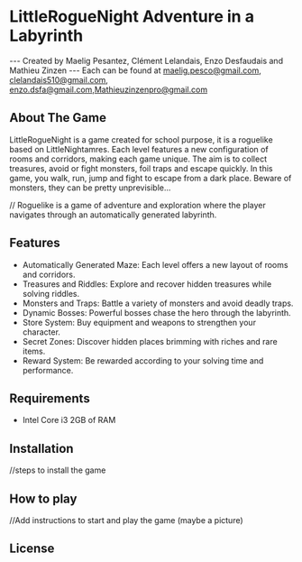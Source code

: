 # LittleRogueNight Adventure in a Labyrinth
--- Created by Maelig Pesantez, Clément Lelandais, Enzo Desfaudais and Mathieu Zinzen ---
Each can be found at maelig.pesco@gmail.com, clelandais510@gmail.com, enzo.dsfa@gmail.com,Mathieuzinzenpro@gmail.com

## About The Game
LittleRogueNight is a game created for school purpose, it is a roguelike based on LittleNightamres.
Each level features a new configuration of rooms and corridors, making each game unique. The aim is to collect treasures, avoid or fight monsters, foil traps and escape quickly.
In this game, you walk, run, jump and fight to escape from a dark place. Beware of monsters, they can be pretty unprevisible...

// Roguelike is a game of adventure and exploration where the player navigates through an automatically generated labyrinth. 

## Features

* Automatically Generated Maze: Each level offers a new layout of rooms and corridors.
* Treasures and Riddles: Explore and recover hidden treasures while solving riddles.
* Monsters and Traps: Battle a variety of monsters and avoid deadly traps.
* Dynamic Bosses: Powerful bosses chase the hero through the labyrinth.
* Store System: Buy equipment and weapons to strengthen your character.
* Secret Zones: Discover hidden places brimming with riches and rare items.
* Reward System: Be rewarded according to your solving time and performance.

## Requirements
* Intel Core i3 2GB of RAM 

## Installation
//steps to install the game

## How to play 
//Add instructions to start and play the game (maybe a picture) 

## License
